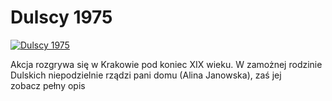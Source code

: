 Dulscy 1975 
=============
[![Dulscy 1975 ](http://vidos.pl/images/player.gif)](http://vidos.pl/dulscy-1975)

 Akcja rozgrywa się w Krakowie pod koniec XIX wieku. W zamożnej rodzinie Dulskich niepodzielnie rządzi pani domu (Alina Janowska), zaś jej zobacz pełny opis
